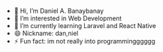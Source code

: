 - 👋 Hi, I’m Daniel A. Banaybanay
- 👀 I’m interested in Web Development
- 🌱 I’m currently learning Laravel and React Native
- 😄 Nickname: dan,niel
- ⚡ Fun fact: im not really into programmingggggg

<!---
danskie09/danskie09 is a ✨ special ✨ repository because its `README.md` (this file) appears on your GitHub profile.
You can click the Preview link to take a look at your changes.
--->
